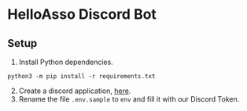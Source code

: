 # HelloAsso Discord Bot

## Setup

1. Install Python dependencies.

```shell
python3 -m pip install -r requirements.txt
```

2. Create a discord application, [here](https://discord.com/developers/applications).
3. Rename the file `.env.sample` to `env` and fill it with our Discord Token.
